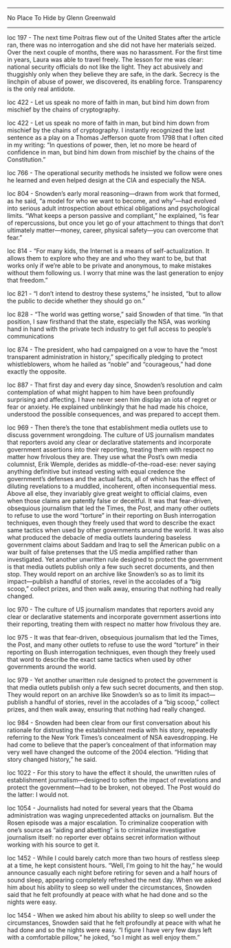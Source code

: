 ______________________________

  No Place To Hide
  by Glenn Greenwald
______________________________

 loc 197 - The next time Poitras flew out of the United States after the article ran, there was no interrogation and she did not have her materials seized. Over the next couple of months, there was no harassment. For the first time in years, Laura was able to travel freely. The lesson for me was clear: national security officials do not like the light. They act abusively and thuggishly only when they believe they are safe, in the dark. Secrecy is the linchpin of abuse of power, we discovered, its enabling force. Transparency is the only real antidote.

 loc 422 - Let us speak no more of faith in man, but bind him down from mischief by the chains of cryptography.

 loc 422 - Let us speak no more of faith in man, but bind him down from mischief by the chains of cryptography. I instantly recognized the last sentence as a play on a Thomas Jefferson quote from 1798 that I often cited in my writing: “In questions of power, then, let no more be heard of confidence in man, but bind him down from mischief by the chains of the Constitution.”

 loc 766 - The operational security methods he insisted we follow were ones he learned and even helped design at the CIA and especially the NSA.

 loc 804 - Snowden’s early moral reasoning—drawn from work that formed, as he said, “a model for who we want to become, and why”—had evolved into serious adult introspection about ethical obligations and psychological limits. “What keeps a person passive and compliant,” he explained, “is fear of repercussions, but once you let go of your attachment to things that don’t ultimately matter—money, career, physical safety—you can overcome that fear.”

 loc 814 - “For many kids, the Internet is a means of self-actualization. It allows them to explore who they are and who they want to be, but that works only if we’re able to be private and anonymous, to make mistakes without them following us. I worry that mine was the last generation to enjoy that freedom.”

 loc 821 - “I don’t intend to destroy these systems,” he insisted, “but to allow the public to decide whether they should go on.”

 loc 828 - “The world was getting worse,” said Snowden of that time. “In that position, I saw firsthand that the state, especially the NSA, was working hand in hand with the private tech industry to get full access to people’s communications

 loc 874 - The president, who had campaigned on a vow to have the “most transparent administration in history,” specifically pledging to protect whistleblowers, whom he hailed as “noble” and “courageous,” had done exactly the opposite.

 loc 887 - That first day and every day since, Snowden’s resolution and calm contemplation of what might happen to him have been profoundly surprising and affecting. I have never seen him display an iota of regret or fear or anxiety. He explained unblinkingly that he had made his choice, understood the possible consequences, and was prepared to accept them.

 loc 969 - Then there’s the tone that establishment media outlets use to discuss government wrongdoing. The culture of US journalism mandates that reporters avoid any clear or declarative statements and incorporate government assertions into their reporting, treating them with respect no matter how frivolous they are. They use what the Post’s own media columnist, Erik Wemple, derides as middle-of-the-road-ese: never saying anything definitive but instead vesting with equal credence the government’s defenses and the actual facts, all of which has the effect of diluting revelations to a muddled, incoherent, often inconsequential mess. Above all else, they invariably give great weight to official claims, even when those claims are patently false or deceitful. It was that fear-driven, obsequious journalism that led the Times, the Post, and many other outlets to refuse to use the word “torture” in their reporting on Bush interrogation techniques, even though they freely used that word to describe the exact same tactics when used by other governments around the world. It was also what produced the debacle of media outlets laundering baseless government claims about Saddam and Iraq to sell the American public on a war built of false pretenses that the US media amplified rather than investigated. Yet another unwritten rule designed to protect the government is that media outlets publish only a few such secret documents, and then stop. They would report on an archive like Snowden’s so as to limit its impact—publish a handful of stories, revel in the accolades of a “big scoop,” collect prizes, and then walk away, ensuring that nothing had really changed.

 loc 970 - The culture of US journalism mandates that reporters avoid any clear or declarative statements and incorporate government assertions into their reporting, treating them with respect no matter how frivolous they are.

 loc 975 - It was that fear-driven, obsequious journalism that led the Times, the Post, and many other outlets to refuse to use the word “torture” in their reporting on Bush interrogation techniques, even though they freely used that word to describe the exact same tactics when used by other governments around the world.

 loc 979 - Yet another unwritten rule designed to protect the government is that media outlets publish only a few such secret documents, and then stop. They would report on an archive like Snowden’s so as to limit its impact—publish a handful of stories, revel in the accolades of a “big scoop,” collect prizes, and then walk away, ensuring that nothing had really changed.

 loc 984 - Snowden had been clear from our first conversation about his rationale for distrusting the establishment media with his story, repeatedly referring to the New York Times’s concealment of NSA eavesdropping. He had come to believe that the paper’s concealment of that information may very well have changed the outcome of the 2004 election. “Hiding that story changed history,” he said.

 loc 1022 - For this story to have the effect it should, the unwritten rules of establishment journalism—designed to soften the impact of revelations and protect the government—had to be broken, not obeyed. The Post would do the latter: I would not.

 loc 1054 - Journalists had noted for several years that the Obama administration was waging unprecedented attacks on journalism. But the Rosen episode was a major escalation. To criminalize cooperation with one’s source as “aiding and abetting” is to criminalize investigative journalism itself: no reporter ever obtains secret information without working with his source to get it.

 loc 1452 - While I could barely catch more than two hours of restless sleep at a time, he kept consistent hours. “Well, I’m going to hit the hay,” he would announce casually each night before retiring for seven and a half hours of sound sleep, appearing completely refreshed the next day. When we asked him about his ability to sleep so well under the circumstances, Snowden said that he felt profoundly at peace with what he had done and so the nights were easy.

 loc 1454 - When we asked him about his ability to sleep so well under the circumstances, Snowden said that he felt profoundly at peace with what he had done and so the nights were easy. “I figure I have very few days left with a comfortable pillow,” he joked, “so I might as well enjoy them.”

